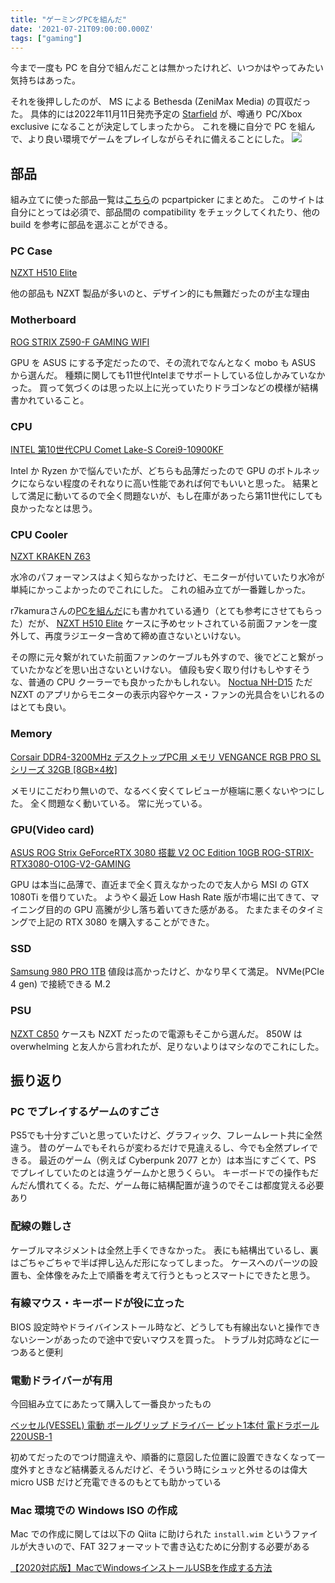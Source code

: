 ```yaml
---
title: "ゲーミングPCを組んだ"
date: '2021-07-21T09:00:00.000Z'
tags: ["gaming"]
---
```


今まで一度も PC を自分で組んだことは無かったけれど、いつかはやってみたい気持ちはあった。

それを後押ししたのが、 MS による Bethesda (ZeniMax Media) の買収だった。
具体的には2022年11月11日発売予定の [Starfield](https://bethesda.net/en/game/starfield) が、噂通り PC/Xbox exclusive になることが決定してしまったから。
これを機に自分で PC を組んで、より良い環境でゲームをプレイしながらそれに備えることにした。
![](/assets/blog/built-a-gaming-pc/pc_parts.jpeg)

## 部品

組み立てに使った部品一覧は[こちら](https://pcpartpicker.com/list/k8GrkX)の pcpartpicker にまとめた。
このサイトは自分にとっては必須で、部品間の compatibility をチェックしてくれたり、他の build を参考に部品を選ぶことができる。

### PC Case

[NZXT H510 Elite](https://www.amazon.co.jp/gp/product/B07T7L875Z/)

他の部品も NZXT 製品が多いのと、デザイン的にも無難だったのが主な理由

### Motherboard

[ROG STRIX Z590-F GAMING WIFI](https://www.amazon.co.jp/gp/product/B08WJ4SJXD)

GPU を ASUS にする予定だったので、その流れでなんとなく mobo も ASUS から選んだ。
種類に関しても11世代Intelまでサポートしている位しかみていなかった。
買って気づくのは思った以上に光っていたりドラゴンなどの模様が結構書かれていること。

### CPU

[INTEL 第10世代CPU Comet Lake-S Corei9-10900KF](https://www.amazon.co.jp/dp/B086MG1C7D)

Intel か Ryzen かで悩んでいたが、どちらも品薄だったので GPU のボトルネックにならない程度のそれなりに高い性能であれば何でもいいと思った。
結果として満足に動いてるので全く問題ないが、もし在庫があったら第11世代にしても良かったなとは思う。

### CPU Cooler

[NZXT KRAKEN Z63](https://www.amazon.co.jp/gp/product/B082DYSQVF)

水冷のパフォーマンスはよく知らなかったけど、モニターが付いていたり水冷が単純にかっこよかったのでこれにした。
これの組み立てが一番難しかった。

r7kamuraさんの[PCを組んだ](https://r7kamura.com/articles/2021-01-08-pc-build-2021)にも書かれている通り（とても参考にさせてもらった）だが、
[NZXT H510 Elite](https://www.amazon.co.jp/gp/product/B07T7L875Z/) ケースに予めセットされている前面ファンを一度外して、再度ラジエーター含めて締め直さないといけない。

その際に元々繋がれていた前面ファンのケーブルも外すので、後でどこと繋がっていたかなどを思い出さないといけない。
値段も安く取り付けもしやすそうな、普通の CPU クーラーでも良かったかもしれない。 [Noctua NH-D15](https://www.amazon.co.jp/dp/B00L7UZMAK)
ただ NZXT のアプリからモニターの表示内容やケース・ファンの光具合をいじれるのはとても良い。

### Memory

[Corsair DDR4-3200MHz デスクトップPC用 メモリ VENGANCE RGB PRO SLシリーズ 32GB [8GB×4枚] ](https://www.amazon.co.jp/gp/product/B08SQPPLNN)

メモリにこだわり無いので、なるべく安くてレビューが極端に悪くないやつにした。
全く問題なく動いている。
常に光っている。

### GPU(Video card)

[ASUS ROG Strix GeForceRTX 3080 搭載 V2 OC Edition 10GB ROG-STRIX-RTX3080-O10G-V2-GAMING](https://www.amazon.co.jp/gp/product/B098324LLG)

GPU は本当に品薄で、直近まで全く買えなかったので友人から MSI の GTX 1080Ti を借りていた。
ようやく最近 Low Hash Rate 版が市場に出てきて、マイニング目的の GPU 高騰が少し落ち着いてきた感がある。
たまたまそのタイミングで上記の RTX 3080 を購入することができた。


### SSD

[Samsung 980 PRO 1TB](https://www.amazon.co.jp/gp/product/B08JCPTPMM)
値段は高かったけど、かなり早くて満足。
NVMe(PCIe 4 gen) で接続できる M.2

### PSU

[NZXT C850](https://www.amazon.co.jp/gp/product/B089536LJ1)
ケースも NZXT だったので電源もそこから選んだ。
850W は overwhelming と友人から言われたが、足りないよりはマシなのでこれにした。

## 振り返り

### PC でプレイするゲームのすごさ

PS5でも十分すごいと思っていたけど、グラフィック、フレームレート共に全然違う。
昔のゲームでもそれらが変わるだけで見違えるし、今でも全然プレイできる。
最近のゲーム（例えば Cyberpunk 2077 とか）は本当にすごくて、PS でプレイしていたのとは違うゲームかと思うくらい。
キーボードでの操作もだんだん慣れてくる。ただ、ゲーム毎に結構配置が違うのでそこは都度覚える必要あり

### 配線の難しさ

ケーブルマネジメントは全然上手くできなかった。
表にも結構出ているし、裏はごちゃごちゃで半ば押し込んだ形になってしまった。
ケースへのパーツの設置も、全体像をみた上で順番を考えて行うともっとスマートにできたと思う。

### 有線マウス・キーボードが役に立った

BIOS 設定時やドライバインストール時など、どうしても有線出ないと操作できないシーンがあったので途中で安いマウスを買った。
トラブル対応時などに一つあると便利

### 電動ドライバーが有用

今回組み立てにあたって購入して一番良かったもの

[ベッセル(VESSEL) 電動 ボールグリップ ドライバー ビット1本付 電ドラボール 220USB-1](https://www.amazon.co.jp/gp/product/B07KSBSK4Z)

初めてだったのでつけ間違えや、順番的に意図した位置に設置できなくなって一度外すときなど結構萎えるんだけど、そういう時にシュッと外せるのは偉大
micro USB だけど充電できるのもとても助かっている

### Mac 環境での Windows ISO の作成

Mac での作成に関しては以下の Qiita に助けられた
`install.wim` というファイルが大きいので、FAT 32フォーマットで書き込むために分割する必要がある

[【2020対応版】MacでWindowsインストールUSBを作成する方法](https://qiita.com/sohsatoh/items/9fe0dcdc084ef9f7cbf8)

